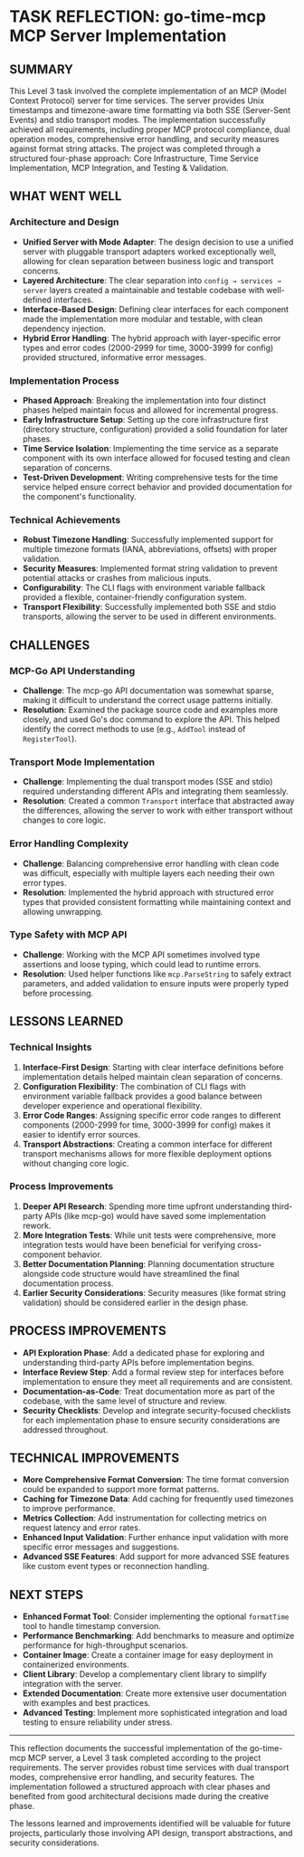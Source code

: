 # TASK REFLECTION: go-time-mcp MCP Server Implementation

## SUMMARY
This Level 3 task involved the complete implementation of an MCP (Model Context Protocol) server for time services. The server provides Unix timestamps and timezone-aware time formatting via both SSE (Server-Sent Events) and stdio transport modes. The implementation successfully achieved all requirements, including proper MCP protocol compliance, dual operation modes, comprehensive error handling, and security measures against format string attacks. The project was completed through a structured four-phase approach: Core Infrastructure, Time Service Implementation, MCP Integration, and Testing & Validation.

## WHAT WENT WELL

### Architecture and Design
- **Unified Server with Mode Adapter**: The design decision to use a unified server with pluggable transport adapters worked exceptionally well, allowing for clean separation between business logic and transport concerns.
- **Layered Architecture**: The clear separation into `config → services → server` layers created a maintainable and testable codebase with well-defined interfaces.
- **Interface-Based Design**: Defining clear interfaces for each component made the implementation more modular and testable, with clean dependency injection.
- **Hybrid Error Handling**: The hybrid approach with layer-specific error types and error codes (2000-2999 for time, 3000-3999 for config) provided structured, informative error messages.

### Implementation Process
- **Phased Approach**: Breaking the implementation into four distinct phases helped maintain focus and allowed for incremental progress.
- **Early Infrastructure Setup**: Setting up the core infrastructure first (directory structure, configuration) provided a solid foundation for later phases.
- **Time Service Isolation**: Implementing the time service as a separate component with its own interface allowed for focused testing and clean separation of concerns.
- **Test-Driven Development**: Writing comprehensive tests for the time service helped ensure correct behavior and provided documentation for the component's functionality.

### Technical Achievements
- **Robust Timezone Handling**: Successfully implemented support for multiple timezone formats (IANA, abbreviations, offsets) with proper validation.
- **Security Measures**: Implemented format string validation to prevent potential attacks or crashes from malicious inputs.
- **Configurability**: The CLI flags with environment variable fallback provided a flexible, container-friendly configuration system.
- **Transport Flexibility**: Successfully implemented both SSE and stdio transports, allowing the server to be used in different environments.

## CHALLENGES

### MCP-Go API Understanding
- **Challenge**: The mcp-go API documentation was somewhat sparse, making it difficult to understand the correct usage patterns initially.
- **Resolution**: Examined the package source code and examples more closely, and used Go's doc command to explore the API. This helped identify the correct methods to use (e.g., `AddTool` instead of `RegisterTool`).

### Transport Mode Implementation
- **Challenge**: Implementing the dual transport modes (SSE and stdio) required understanding different APIs and integrating them seamlessly.
- **Resolution**: Created a common `Transport` interface that abstracted away the differences, allowing the server to work with either transport without changes to core logic.

### Error Handling Complexity
- **Challenge**: Balancing comprehensive error handling with clean code was difficult, especially with multiple layers each needing their own error types.
- **Resolution**: Implemented the hybrid approach with structured error types that provided consistent formatting while maintaining context and allowing unwrapping.

### Type Safety with MCP API
- **Challenge**: Working with the MCP API sometimes involved type assertions and loose typing, which could lead to runtime errors.
- **Resolution**: Used helper functions like `mcp.ParseString` to safely extract parameters, and added validation to ensure inputs were properly typed before processing.

## LESSONS LEARNED

### Technical Insights
1. **Interface-First Design**: Starting with clear interface definitions before implementation details helped maintain clean separation of concerns.
2. **Configuration Flexibility**: The combination of CLI flags with environment variable fallback provides a good balance between developer experience and operational flexibility.
3. **Error Code Ranges**: Assigning specific error code ranges to different components (2000-2999 for time, 3000-3999 for config) makes it easier to identify error sources.
4. **Transport Abstractions**: Creating a common interface for different transport mechanisms allows for more flexible deployment options without changing core logic.

### Process Improvements
1. **Deeper API Research**: Spending more time upfront understanding third-party APIs (like mcp-go) would have saved some implementation rework.
2. **More Integration Tests**: While unit tests were comprehensive, more integration tests would have been beneficial for verifying cross-component behavior.
3. **Better Documentation Planning**: Planning documentation structure alongside code structure would have streamlined the final documentation process.
4. **Earlier Security Considerations**: Security measures (like format string validation) should be considered earlier in the design phase.

## PROCESS IMPROVEMENTS
- **API Exploration Phase**: Add a dedicated phase for exploring and understanding third-party APIs before implementation begins.
- **Interface Review Step**: Add a formal review step for interfaces before implementation to ensure they meet all requirements and are consistent.
- **Documentation-as-Code**: Treat documentation more as part of the codebase, with the same level of structure and review.
- **Security Checklists**: Develop and integrate security-focused checklists for each implementation phase to ensure security considerations are addressed throughout.

## TECHNICAL IMPROVEMENTS
- **More Comprehensive Format Conversion**: The time format conversion could be expanded to support more format patterns.
- **Caching for Timezone Data**: Add caching for frequently used timezones to improve performance.
- **Metrics Collection**: Add instrumentation for collecting metrics on request latency and error rates.
- **Enhanced Input Validation**: Further enhance input validation with more specific error messages and suggestions.
- **Advanced SSE Features**: Add support for more advanced SSE features like custom event types or reconnection handling.

## NEXT STEPS
- **Enhanced Format Tool**: Consider implementing the optional `formatTime` tool to handle timestamp conversion.
- **Performance Benchmarking**: Add benchmarks to measure and optimize performance for high-throughput scenarios.
- **Container Image**: Create a container image for easy deployment in containerized environments.
- **Client Library**: Develop a complementary client library to simplify integration with the server.
- **Extended Documentation**: Create more extensive user documentation with examples and best practices.
- **Advanced Testing**: Implement more sophisticated integration and load testing to ensure reliability under stress.

---

This reflection documents the successful implementation of the go-time-mcp MCP server, a Level 3 task completed according to the project requirements. The server provides robust time services with dual transport modes, comprehensive error handling, and security features. The implementation followed a structured approach with clear phases and benefited from good architectural decisions made during the creative phase.

The lessons learned and improvements identified will be valuable for future projects, particularly those involving API design, transport abstractions, and security considerations. 